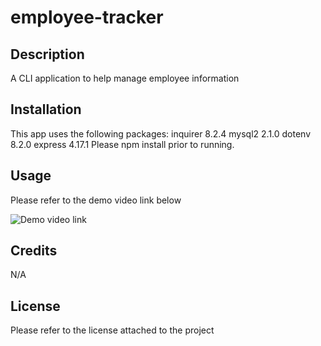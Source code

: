 # employee-tracker

## Description
A CLI application to help manage employee information

## Installation
This app uses the following packages:
    inquirer 8.2.4
    mysql2 2.1.0
    dotenv 8.2.0
    express 4.17.1
Please npm install prior to running.


## Usage
Please refer to the demo video link below

![Demo video link](https://drive.google.com/file/d/1x2NhRbKPyXSV9tVGBIFwJHng5XB5X1l0/view)

## Credits
N/A

## License
Please refer to the license attached to the project